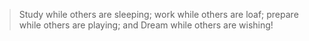 >  Study while others are sleeping;
  work while others are loaf;
  prepare while others are playing;
  and Dream while others are wishing!